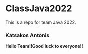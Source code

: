 # ClassJava2022
 This is a repo for team Java 2022.

### Katsakos Antonis
**Hello Team!!Good luck to everyone!!**
